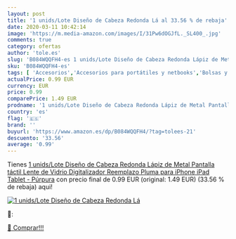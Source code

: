 ```yaml
---
layout: post
title: '1 unids/Lote Diseño de Cabeza Redonda Lá al 33.56 % de rebaja'
date: 2020-03-11 10:42:14
image: 'https://m.media-amazon.com/images/I/31Pw6dOGJfL._SL400_.jpg'
comments: true
category: ofertas
author: 'tole.es'
slug: 'B084WQQFH4-es 1 unids/Lote Diseño de Cabeza Redonda Lápiz de Metal...'
sku: 'B084WQQFH4-es'
tags: [ 'Accesorios','Accesorios para portátiles y netbooks','Bolsas y fundas para portátiles y netbooks','Informática','Mochilas para portátiles y netbooks','lápiz', ]
actualPrice: 0.99 EUR
currency: EUR
price: 0.99
comparePrice: 1.49 EUR
prodname: '1 unids/Lote Diseño de Cabeza Redonda Lápiz de Metal Pantalla táctil Lente de Vidrio Digitalizador Reemplazo Pluma para iPhone iPad Tablet - Púrpura'
country: 'es'
flag: '🇪🇸'
brand: ''
buyurl: 'https://www.amazon.es/dp/B084WQQFH4/?tag=tolees-21'
descuento: '33.56'
average: '0.99'
---
```


Tienes [1 unids/Lote Diseño de Cabeza Redonda Lápiz de Metal Pantalla táctil Lente de Vidrio Digitalizador Reemplazo Pluma para iPhone iPad Tablet - Púrpura](https://www.amazon.es/dp/B084WQQFH4/?tag=tolees-21) con precio final de  0.99 EUR (original: 1.49 EUR) (33.56 %  de rebaja) aqui!

[![1 unids/Lote Diseño de Cabeza Redonda Lá](https://m.media-amazon.com/images/I/31Pw6dOGJfL._SL400_.jpg)](https://www.amazon.es/dp/B084WQQFH4/?tag=tolees-21)

🔎:


[🛒 Comprar!!!](https://www.amazon.es/dp/B084WQQFH4/?tag=tolees-21)
